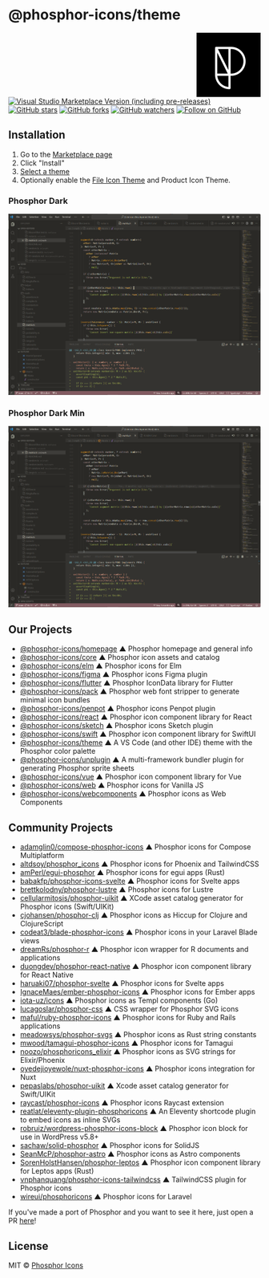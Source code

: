 
# @phosphor-icons/theme

<!-- BEGIN_LOGO -->
<img src="/.github/logo.png" width="128" align="right" />
<!-- END_LOGO -->

[![Visual Studio Marketplace Version (including pre-releases)](https://img.shields.io/visual-studio-marketplace/v/phosphor-icons.phosphor-theme?style=flat-square)](https://marketplace.visualstudio.com/items?itemName=phosphor-icons.phosphor-theme)
[![GitHub stars](https://img.shields.io/github/stars/phosphor-icons/theme?style=flat-square&label=Star)](https://github.com/phosphor-icons/theme)
[![GitHub forks](https://img.shields.io/github/forks/phosphor-icons/theme?style=flat-square&label=Fork)](https://github.com/phosphor-icons/theme/fork)
[![GitHub watchers](https://img.shields.io/github/watchers/phosphor-icons/theme?style=flat-square&label=Watch)](https://github.com/phosphor-icons/theme)
[![Follow on GitHub](https://img.shields.io/github/followers/rektdeckard?style=flat-square&label=Follow)](https://github.com/rektdeckard)

## Installation

1. Go to the [Marketplace page](https://marketplace.visualstudio.com/items?itemName=phosphor-icons.phosphor-theme)
2. Click "Install"
3. [Select a theme](https://code.visualstudio.com/docs/getstarted/themes#_selecting-the-color-theme)
4. Optionally enable the [File Icon Theme](https://code.visualstudio.com/docs/getstarted/themes#_selecting-the-file-icon-theme) and Product Icon Theme.

### Phosphor Dark

<img src="/.github/theme-dark.png" />

### Phosphor Dark Min

<img src="/.github/theme-min.png" />

<!-- BEGIN_LINKS -->
## Our Projects

- [@phosphor-icons/homepage](https://github.com/phosphor-icons/homepage) ▲ Phosphor homepage and general info
- [@phosphor-icons/core](https://github.com/phosphor-icons/core) ▲ Phosphor icon assets and catalog
- [@phosphor-icons/elm](https://github.com/phosphor-icons/phosphor-elm) ▲ Phosphor icons for Elm
- [@phosphor-icons/figma](https://github.com/phosphor-icons/figma) ▲ Phosphor icons Figma plugin
- [@phosphor-icons/flutter](https://github.com/phosphor-icons/flutter) ▲ Phosphor IconData library for Flutter
- [@phosphor-icons/pack](https://github.com/phosphor-icons/pack) ▲ Phosphor web font stripper to generate minimal icon bundles
- [@phosphor-icons/penpot](https://github.com/phosphor-icons/penpot) ▲ Phosphor icons Penpot plugin
- [@phosphor-icons/react](https://github.com/phosphor-icons/react) ▲ Phosphor icon component library for React
- [@phosphor-icons/sketch](https://github.com/phosphor-icons/sketch) ▲ Phosphor icons Sketch plugin
- [@phosphor-icons/swift](https://github.com/phosphor-icons/swift) ▲ Phosphor icon component library for SwiftUI
- [@phosphor-icons/theme](https://github.com/phosphor-icons/theme) ▲ A VS Code (and other IDE) theme with the Phosphor color palette
- [@phosphor-icons/unplugin](https://github.com/phosphor-icons/theme) ▲ A multi-framework bundler plugin for generating Phosphor sprite sheets
- [@phosphor-icons/vue](https://github.com/phosphor-icons/vue) ▲ Phosphor icon component library for Vue
- [@phosphor-icons/web](https://github.com/phosphor-icons/web) ▲ Phosphor icons for Vanilla JS
- [@phosphor-icons/webcomponents](https://github.com/phosphor-icons/webcomponents) ▲ Phosphor icons as Web Components

## Community Projects

- [adamglin0/compose-phosphor-icons](https://github.com/adamglin0/compose-phosphor-icon) ▲ Phosphor icons for Compose Multiplatform
- [altdsoy/phosphor_icons](https://github.com/altdsoy/phosphor_icons) ▲ Phosphor icons for Phoenix and TailwindCSS
- [amPerl/egui-phosphor](https://github.com/amperl/egui-phosphor) ▲ Phosphor icons for egui apps (Rust)
- [babakfp/phosphor-icons-svelte](https://github.com/babakfp/phosphor-icons-svelte) ▲ Phosphor icons for Svelte apps
- [brettkolodny/phosphor-lustre](https://github.com/brettkolodny/phosphor-lustre) ▲ Phosphor icons for Lustre
- [cellularmitosis/phosphor-uikit](https://github.com/cellularmitosis/phosphor-uikit) ▲ XCode asset catalog generator for Phosphor icons (Swift/UIKit)
- [cjohansen/phosphor-clj](https://github.com/cjohansen/phosphor-clj) ▲ Phosphor icons as Hiccup for Clojure and ClojureScript
- [codeat3/blade-phosphor-icons](https://github.com/codeat3/blade-phosphor-icons) ▲ Phosphor icons in your Laravel Blade views
- [dreamRs/phosphor-r](https://github.com/dreamRs/phosphoricons) ▲ Phosphor icon wrapper for R documents and applications
- [duongdev/phosphor-react-native](https://github.com/duongdev/phosphor-react-native) ▲ Phosphor icon component library for React Native
- [haruaki07/phosphor-svelte](https://github.com/haruaki07/phosphor-svelte) ▲ Phosphor icons for Svelte apps
- [IgnaceMaes/ember-phosphor-icons](https://github.com/IgnaceMaes/ember-phosphor-icons) ▲ Phosphor icons for Ember apps
- [iota-uz/icons](https://github.com/iota-uz/icons) ▲ Phosphor icons as Templ components (Go)
- [lucagoslar/phosphor-css](https://github.com/lucagoslar/phosphor-css) ▲ CSS wrapper for Phosphor SVG icons
- [maful/ruby-phosphor-icons](https://github.com/maful/ruby-phosphor-icons) ▲ Phosphor icons for Ruby and Rails applications
- [meadowsys/phosphor-svgs](https://github.com/meadowsys/phosphor-svgs) ▲ Phosphor icons as Rust string constants
- [mwood/tamagui-phosphor-icons](https://github.com/mwood23/tamagui-phosphor-icons) ▲ Phosphor icons for Tamagui
- [noozo/phosphoricons_elixir](https://github.com/noozo/phosphoricons_elixir) ▲ Phosphor icons as SVG strings for Elixir/Phoenix
- [oyedejioyewole/nuxt-phosphor-icons](https://github.com/oyedejioyewole/nuxt-phosphor-icons) ▲ Phosphor icons integration for Nuxt
- [pepaslabs/phosphor-uikit](https://github.com/pepaslabs/phosphor-uikit) ▲ Xcode asset catalog generator for Swift/UIKit
- [raycast/phosphor-icons](https://www.raycast.com/marinsokol/phosphor-icons) ▲ Phosphor icons Raycast extension
- [reatlat/eleventy-plugin-phosphoricons](https://github.com/reatlat/eleventy-plugin-phosphoricons) ▲ An Eleventy shortcode plugin to embed icons as inline SVGs
- [robruiz/wordpress-phosphor-icons-block](https://github.com/robruiz/phosphor-icons-block) ▲ Phosphor icon block for use in WordPress v5.8+
- [sachaw/solid-phosphor](https://github.com/sachaw/solid-phosphor) ▲ Phosphor icons for SolidJS
- [SeanMcP/phosphor-astro](https://github.com/SeanMcP/phosphor-astro) ▲ Phosphor icons as Astro components
- [SorenHolstHansen/phosphor-leptos](https://github.com/SorenHolstHansen/phosphor-leptos) ▲ Phosphor icon component library for Leptos apps (Rust)
- [vnphanquang/phosphor-icons-tailwindcss](https://github.com/vnphanquang/phosphor-icons-tailwindcss) ▲ TailwindCSS plugin for Phosphor icons
- [wireui/phosphoricons](https://github.com/wireui/phosphoricons) ▲ Phosphor icons for Laravel

If you've made a port of Phosphor and you want to see it here, just open a PR [here](https://github.com/phosphor-icons/homepage)!

## License

MIT © [Phosphor Icons](https://github.com/phosphor-icons)
<!-- END_LINKS -->

